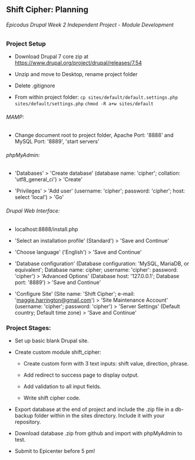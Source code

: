 ## Shift Cipher: Planning
###### Epicodus Drupal Week 2 Independent Project - Module Development

### Project Setup

* Download Drupal 7 core zip at https://www.drupal.org/project/drupal/releases/7.54

* Unzip and move to Desktop, rename project folder

* Delete .gitignore

* From within project folder:
`cp sites/default/default.settings.php sites/default/settings.php`
`chmod -R a+w sites/default`

###### MAMP:

* Change document root to project folder, Apache Port: '8888' and MySQL Port: '8889', 'start servers'

###### phpMyAdmin:

* 'Databases' > 'Create database' (database name: 'cipher'; collation: 'utf8_general_ci') > 'Create'

* 'Privileges' > 'Add user' (username: 'cipher'; password: 'cipher'; host: select 'local') > 'Go'

###### Drupal Web Interface:

* localhost:8888/install.php

* 'Select an installation profile' (Standard') > 'Save and Continue'

* 'Choose language' ('English') > 'Save and Continue'

* 'Database configuration' (Database configuration: 'MySQL, MariaDB, or equivalent'; Database name: cipher; username: 'cipher': password: 'cipher') > 'Advanced Options' (Database host: '127.0.0.1'; Database port: '8889') > 'Save and Continue'

* 'Configure Site' (Site name: 'Shift Cipher'; e-mail: 'maggie.harrington@gmail.com') > 'Site Maintenance Account' (username: 'cipher'; password: 'cipher') > 'Server Settings' (Default country; Default time zone) > 'Save and Continue'


### Project Stages:

* Set up basic blank Drupal site.

* Create custom module shift_cipher:

  * Create custom form with 3 text inputs: shift value, direction, phrase.

  * Add redirect to success page to display output.

  * Add validation to all input fields.

  * Write shift cipher code.

* Export database at the end of project and include the .zip file in a db-backup folder within in the sites directory. Include it with your repository.

* Download database .zip from github and import with phpMyAdmin to test.

* Submit to Epicenter before 5 pm!
